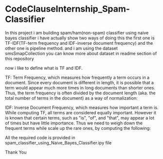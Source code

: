 # CodeClauseInternship_Spam-Classifier
In this project i am building spam/ham(non-spam) classifier using naive bayes classifier i have actually show two ways of doing this the first one is TF-IDF(TF-term frequency and IDF-inverse document frequency) and the other one is pipeline method. and i am using the dataset smsSmapCollection you can know more about dataset in readme section of this repository

now i like to define what is TF and IDF.

TF: Term Frequency, which measures how frequently a term occurs in a document. Since every document is different in length, it is possible that a term would appear much more times in long documents than shorter ones. Thus, the term frequency is often divided by the document length (aka. the total number of terms in the document) as a way of normalization:

IDF: Inverse Document Frequency, which measures how important a term is. While computing TF, all terms are considered equally important. However it is known that certain terms, such as "is", "of", and "that", may appear a lot of times but have little importance. Thus we need to weigh down the frequent terms while scale up the rare ones, by computing the following:

All the required code is provided in spam_classifier_using_Naive_Bayes_Classifier.ipy file

Thank You
